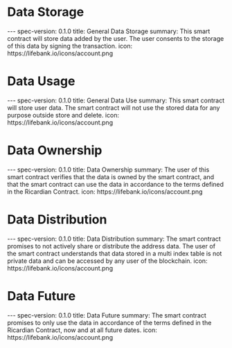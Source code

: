 <h1 class="clause">Data Storage</h1>
---
spec-version: 0.1.0
title: General Data Storage
summary: This smart contract will store data added by the user. The user consents to the storage of this data by signing the transaction.
icon: https://lifebank.io/icons/account.png


<h1 class="clause">Data Usage</h1>
---
spec-version: 0.1.0
title: General Data Use
summary: This smart contract will store user data. The smart contract will not use the stored data for any purpose outside store and delete.
icon: https://lifebank.io/icons/account.png

<h1 class="clause">Data Ownership</h1>
---
spec-version: 0.1.0
title: Data Ownership
summary: The user of this smart contract verifies that the data is owned by the smart contract, and that the smart contract can use the data in accordance to the terms defined in the Ricardian Contract.
icon: https://lifebank.io/icons/account.png

<h1 class="clause">Data Distribution</h1>
---
spec-version: 0.1.0
title: Data Distribution
summary: The smart contract promises to not actively share or distribute the address data. The user of the smart contract understands that data stored in a multi index table is not private data and can be accessed by any user of the blockchain.
icon: https://lifebank.io/icons/account.png


<h1 class="clause">Data Future</h1>
---
spec-version: 0.1.0
title: Data Future
summary: The smart contract promises to only use the data in accordance of the terms defined in the Ricardian Contract, now and at all future dates.
icon:  https://lifebank.io/icons/account.png
